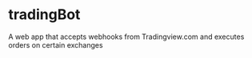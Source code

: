 # tradingBot
A web app that accepts webhooks from Tradingview.com and executes orders on certain exchanges
